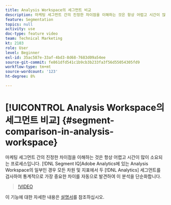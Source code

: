 ```yaml
---
title: Analysis Workspace의 세그먼트 비교
description: 마케팅 세그먼트 간의 진정한 차이점을 이해하는 것은 항상 어렵고 시간이 많이 소요되는 프로세스입니다. Adobe Analytics에 있는 Analysis Workspace의 일부인 세그먼트 IQ는 모든 차원 및 지표에서 두 Analytics 세그먼트를 검사하여 통계적으로 가장 중요한 차이를 자동으로 발견하여 이 분석을 단순화합니다.
feature: Segmentation
topics: null
activity: use
doc-type: feature video
team: Technical Marketing
kt: 2103
role: User
level: Beginner
exl-id: 35ac587e-33af-4bd3-8d68-7683d09a54ee
source-git-commit: fe861dfd541c1b9cb3b233fa3f56d55054305fd9
workflow-type: tm+mt
source-wordcount: '123'
ht-degree: 8%

---
```


# [!UICONTROL Analysis Workspace의 세그먼트 비교] {#segment-comparison-in-analysis-workspace}

마케팅 세그먼트 간의 진정한 차이점을 이해하는 것은 항상 어렵고 시간이 많이 소요되는 프로세스입니다. [!DNL Segment IQ]Adobe Analytics에 있는 Analysis Workspace의 일부인 경우 모든 차원 및 지표에서 두  [!DNL Analytics]  세그먼트를 검사하여 통계적으로 가장 중요한   차이를   자동으로 발견하여 이 분석을 단순화합니다.

>[!VIDEO](https://video.tv.adobe.com/v/23976/?quality=12)

이 기능에 대한 자세한 내용은 [설명서](https://experienceleague.adobe.com/docs/analytics/analyze/analysis-workspace/panels/segment-comparison/segment-comparison.html?lang=en)를 참조하십시오.
